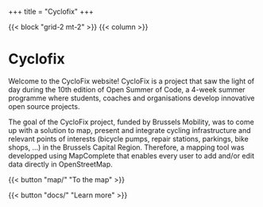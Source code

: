 +++
title = "Cyclofix"
+++

{{< block "grid-2 mt-2" >}}
{{< column >}}

# Cyclofix

Welcome to the CycloFix website! CycloFix is a project that saw the light of day during the 10th edition of Open Summer of Code, a 4-week summer programme where students, coaches and organisations develop innovative open source projects.

The goal of the CycloFix project, funded by Brussels Mobility, was to come up with a solution to map, present and integrate cycling infrastructure and relevant points of interests (bicycle pumps, repair stations, parkings, bike shops, ...) in the Brussels Capital Region. Therefore, a mapping tool was developped using MapComplete that enables every user to add and/or edit data directly in OpenStreetMap.



{{< button "map/" "To the map" >}}

{{< button "docs/" "Learn more" >}}
